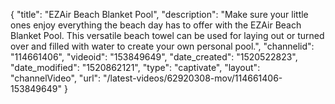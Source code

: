 {
    "title": "EZAir Beach Blanket Pool",
    "description": "Make sure your little ones enjoy everything the beach day has to offer with the EZAir Beach Blanket Pool. This versatile beach towel can be used for laying out or turned over and filled with water to create your own personal pool.",
    "channelid": "114661406",
    "videoid": "153849649",
    "date_created": "1520522823",
    "date_modified": "1520862121",
    "type": "captivate",
    "layout": "channelVideo",
    "url": "\/latest-videos\/62920308-mov\/114661406-153849649"
}